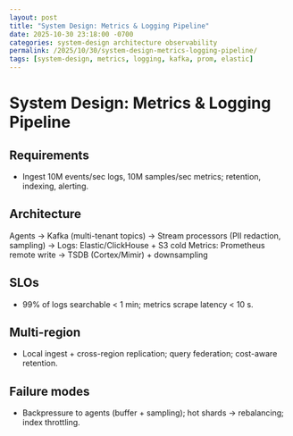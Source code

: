 ```yaml
---
layout: post
title: "System Design: Metrics & Logging Pipeline"
date: 2025-10-30 23:18:00 -0700
categories: system-design architecture observability
permalink: /2025/10/30/system-design-metrics-logging-pipeline/
tags: [system-design, metrics, logging, kafka, prom, elastic]
---
```


# System Design: Metrics & Logging Pipeline

## Requirements
- Ingest 10M events/sec logs, 10M samples/sec metrics; retention, indexing, alerting.

## Architecture
Agents → Kafka (multi-tenant topics) → Stream processors (PII redaction, sampling) →
  Logs: Elastic/ClickHouse + S3 cold
  Metrics: Prometheus remote write → TSDB (Cortex/Mimir) + downsampling

## SLOs
- 99% of logs searchable < 1 min; metrics scrape latency < 10 s.

## Multi-region
- Local ingest + cross-region replication; query federation; cost-aware retention.

## Failure modes
- Backpressure to agents (buffer + sampling); hot shards → rebalancing; index throttling.



